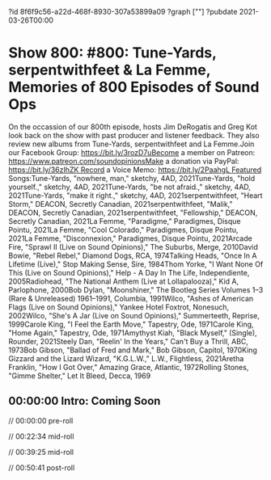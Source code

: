 ?id 8f6f9c56-a22d-468f-8930-307a53899a09
?graph [""]
?pubdate 2021-03-26T00:00

# Show 800: #800: Tune-Yards, serpentwithfeet & La Femme, Memories of 800 Episodes of Sound Ops

On the occassion of our 800th episode, hosts Jim DeRogatis and Greg Kot look back on the show with past producer and listener feedback. They also review new albums from Tune-Yards, serpentwithfeet and La Femme.Join our Facebook Group: https://bit.ly/3rozD7uBecome a member on Patreon: https://www.patreon.com/soundopinionsMake a donation via PayPal: https://bit.ly/36zIhZK Record a Voice Memo: https://bit.ly/2PaahgL Featured Songs:Tune-Yards, "nowhere, man," sketchy, 4AD, 2021Tune-Yards, "hold yourself.," sketchy, 4AD, 2021Tune-Yards, "be not afraid.," sketchy, 4AD, 2021Tune-Yards, "make it right.," sketchy, 4AD, 2021serpentwithfeet, "Heart Storm," DEACON, Secretly Canadian, 2021serpentwithfeet, "Malik," DEACON, Secretly Canadian, 2021serpentwithfeet, "Fellowship," DEACON, Secretly Canadian, 2021La Femme, "Paradigme," Paradigmes, Disque Pointu, 2021La Femme, "Cool Colorado," Paradigmes, Disque Pointu, 2021La Femme, "Disconnexion," Paradigmes, Disque Pointu, 2021Arcade Fire, "Sprawl II (Live on Sound Opinions)," The Suburbs, Merge, 2010David Bowie, "Rebel Rebel," Diamond Dogs, RCA, 1974Talking Heads, "Once In A Lifetime (Live)," Stop Making Sense, Sire, 1984Thom Yorke, "I Want None Of This (Live on Sound Opinions)," Help - A Day In The Life, Independiente, 2005Radiohead, "The National Anthem (Live at Lollapalooza)," Kid A, Parlophone, 2000Bob Dylan, "Moonshiner," The Bootleg Series Volumes 1–3 (Rare & Unreleased) 1961–1991, Columbia, 1991Wilco, "Ashes of American Flags (Live on Sound Opinions)," Yankee Hotel Foxtrot, Nonesuch, 2002Wilco, "She's A Jar (Live on Sound Opinions)," Summerteeth, Reprise, 1999Carole King, "I Feel the Earth Move," Tapestry, Ode, 1971Carole King, "Home Again," Tapestry, Ode, 1971Amythyst Kiah, "Black Myself," (Single), Rounder, 2021Steely Dan, "Reelin' In the Years," Can't Buy a Thrill, ABC, 1973Bob Gibson, "Ballad of Fred and Mark," Bob Gibson, Capitol, 1970King Gizzard and the Lizard Wizard, "K.G.L.W.," L.W., Flightless, 2021Aretha Franklin, "How I Got Over," Amazing Grace, Atlantic, 1972Rolling Stones, "Gimme Shelter," Let It Bleed, Decca, 1969

## 00:00:00 Intro: Coming Soon

// 00:00:00 pre-roll

// 00:22:34 mid-roll

// 00:39:25 mid-roll

// 00:50:41 post-roll
